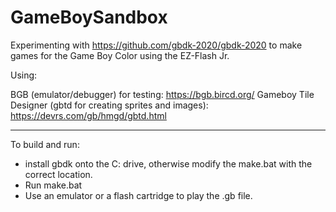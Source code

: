 # GameBoySandbox

Experimenting with https://github.com/gbdk-2020/gbdk-2020 to make games for the Game Boy Color using the EZ-Flash Jr.

Using:

BGB (emulator/debugger) for testing: https://bgb.bircd.org/
Gameboy Tile Designer (gbtd for creating sprites and images): https://devrs.com/gb/hmgd/gbtd.html

---

To build and run:
- install gbdk onto the C: drive, otherwise modify the make.bat with the correct location. 
- Run make.bat
- Use an emulator or a flash cartridge to play the .gb file.